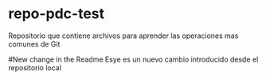 # repo-pdc-test
Repositorio que contiene archivos para aprender las operaciones mas comunes de Git

#New change in the Readme
Esye es un nuevo cambio introducido desde el repositorio local